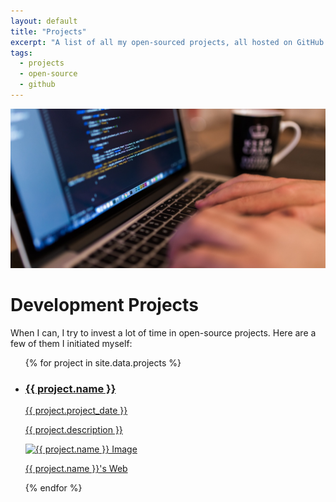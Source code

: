 ```yaml
---
layout: default
title: "Projects"
excerpt: "A list of all my open-sourced projects, all hosted on GitHub. Fair warning: some of them are not maintained anymore."
tags:
  - projects
  - open-source
  - github
---
```

<div class="header-section">
  <img src="/images/projects.jpg" alt="Photography by Negative Space" />
  <h1 class="header-section__h1">Development Projects</h1>
</div>

When I can, I try to invest a lot of time in open-source projects. Here are a few of them I initiated myself:

<ul class="list">
{% for project in site.data.projects %}
  <li class="list__item">
    <a href="/projects/{{ project.project_url }}"> 
        <h3 class="home-section__h3">{{ project.name }}</h3>
        <time class="home-section__date" datetime="{{ project.date | date: "%Y-%m-%d" }}">{{ project.project_date }}</time>
        <p>{{ project.description }}</p>
        <img class="portrait--small" src="{{ project.image_url }}" alt="{{ project.name }} Image"/>
      </a>
      <p>
        <a href="{{ project.project_web }}" target="_blank">{{ project.name }}'s Web</a>
      </p>
  </li>
{% endfor %}
